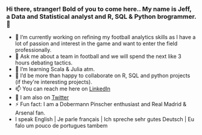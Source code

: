 ### Hi there, stranger! Bold of you to come here.. My name is Jeff, a Data and Statistical analyst and R, SQL & Python brogrammer. 👋 
- 🔭 I’m currently working on refining my football analytics skills as I have a lot of passion and interest in the game and want to enter the field professionally.
- 💬 Ask me about a team in football and we will spend the next like 3 hours debating tactics.
- 🌱 I’m learning Scala & Julia atm.
- 👯 I’d be more than happy to collaborate on R, SQL and python projects (if they're interesting projects).
- 📫 You can reach me here on [LinkedIn](https://www.linkedin.com/in/jeffreyohene/)
- 💬 I am also on [Twitter](https://twitter.com/jeffrstats)
- ⚡ Fun fact: I am a Dobermann Pinscher enthusiast and Real Madrid & Arsenal fan.
- I speak English | Je parle français | Ich spreche sehr gutes Deutsch | Eu falo um pouco de portugues tambem

<!--
**jeffreyohene/jeffreyohene** is a ✨ _special_ ✨ repository because its `README.md` (this file) appears on your GitHub profile.

Here are some ideas to get you started:

- 🔭 I’m currently working on ...
- 🌱 I’m currently learning ...
- 👯 I’m looking to collaborate on ...
- 🤔 I’m looking for help with ...
- 💬 Ask me about ...
- 📫 How to reach me: ...
- 😄 Pronouns: ...
- ⚡ Fun fact: ...
-->
